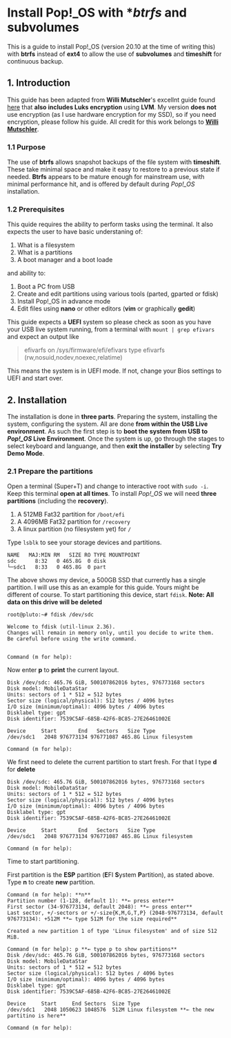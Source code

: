 # Install Pop!_OS with **btrfs* and subvolumes

This is a guide to install Pop!_OS (version 20.10 at the time of writing this) with **btrfs** instead of **ext4** to allow the use of **subvolumes** and **timeshift** for continuous backup. 

## 1. Introduction

This guide has been adapted from **Willi Mutschler**'s excellnt guide found [here](https://mutschler.eu/linux/install-guides/pop-os-btrfs/) that **also includes Luks encryption** using **LVM**. My version **does not** use encryption (as I use hardware encryption for my SSD), so if you need encryption, please follow his guide. All credit for this work belongs to [**Willi Mutschler**](https://mutschler.eu/).

### 1.1 Purpose

The use of **btrfs** allows snapshot backups of the file system with **timeshift**. These take minimal space and make it easy to restore to a previous state if needed. **Btrfs** appears to be mature enough for mainstream use, with minimal performance hit, and is offered by default during *Pop!_OS* installation.

### 1.2 Prerequisites

This quide requires the ability to perform tasks using the terminal. It also expects the user to have basic understaning of:

1. What is a filesystem
2. What is a partitions
3. A boot manager and a boot loade

and ability to:

1. Boot a PC from USB
2. Create and edit partitions using various tools (parted, gparted or fdisk)
3. Install Pop!_OS in advance mode
4. Edit files using **nano** or other editors (**vim** or graphically **gedit**)

This guide expects a **UEFI** system so please check as soon as you have your USB live system running, from a terminal with ```mount | grep efivars``` and expect an output like

> efivarfs on /sys/firmware/efi/efivars type efivarfs (rw,nosuid,nodev,noexec,relatime)

This means the system is in UEFI mode. If not, change your Bios settings to UEFI and start over.


## 2. Installation

The installation is done in **three parts**. Preparing the system, installing the system, configuring the system. All are done **from within the USB Live environment**. As such the first step is to **boot the system from USB to *Pop!_OS* Live Environment**. Once the system is up, go through the stages to select keyboard and languange, and then **exit the installer** by selecting **Try Demo Mode**.

### 2.1 Prepare the partitions

Open a terminal (Super+T) and change to interactive root with ```sudo -i```. Keep this terminal **open at all times**.
To install *Pop!_OS* we will need **three partitions** (including the **recovery**).

1. A 512MB Fat32 partition for ```/boot/efi```
2. A 4096MB Fat32 partition for ```/recovery```
3. A linux partition (no filesystem yet) for ```/```

Type ```lsblk``` to see your storage devices and partitions.

~~~
NAME   MAJ:MIN RM   SIZE RO TYPE MOUNTPOINT
sdc      8:32   0 465.8G  0 disk 
└─sdc1   8:33   0 465.8G  0 part 
~~~

The above shows my device, a 500GB SSD that currently has a single partition. I will use this as an example for this guide. Yours might be different of course.
To start partitioning this device, start ```fdisk```. 
**Note: All data on this drive will be deleted**

~~~
root@pluto:~# fdisk /dev/sdc

Welcome to fdisk (util-linux 2.36).
Changes will remain in memory only, until you decide to write them.
Be careful before using the write command.


Command (m for help): 
~~~

Now enter **p** to **print** the current layout.

~~~
Disk /dev/sdc: 465.76 GiB, 500107862016 bytes, 976773168 sectors
Disk model: MobileDataStar  
Units: sectors of 1 * 512 = 512 bytes
Sector size (logical/physical): 512 bytes / 4096 bytes
I/O size (minimum/optimal): 4096 bytes / 4096 bytes
Disklabel type: gpt
Disk identifier: 7539C5AF-685B-42F6-BC85-27E26461002E

Device     Start       End   Sectors   Size Type
/dev/sdc1   2048 976773134 976771087 465.8G Linux filesystem

Command (m for help): 
~~~ 

We first need to delete the current partition to start fresh. For that I type **d** for **delete**

~~~
Disk /dev/sdc: 465.76 GiB, 500107862016 bytes, 976773168 sectors
Disk model: MobileDataStar  
Units: sectors of 1 * 512 = 512 bytes
Sector size (logical/physical): 512 bytes / 4096 bytes
I/O size (minimum/optimal): 4096 bytes / 4096 bytes
Disklabel type: gpt
Disk identifier: 7539C5AF-685B-42F6-BC85-27E26461002E

Device     Start       End   Sectors   Size Type
/dev/sdc1   2048 976773134 976771087 465.8G Linux filesystem

Command (m for help): 
~~~

Time to start partitioning.

First partition is the **ESP** partition (**E**FI **S**ystem **P**artition), as stated above. Type **n** to create **new** partition.

~~~
Command (m for help): **n**
Partition number (1-128, default 1): **← press enter**
First sector (34-976773134, default 2048): **← press enter**
Last sector, +/-sectors or +/-size{K,M,G,T,P} (2048-976773134, default 976773134): +512M **← type 512M for the size required**       

Created a new partition 1 of type 'Linux filesystem' and of size 512 MiB.

Command (m for help): p **← type p to show partitions**
Disk /dev/sdc: 465.76 GiB, 500107862016 bytes, 976773168 sectors
Disk model: MobileDataStar  
Units: sectors of 1 * 512 = 512 bytes
Sector size (logical/physical): 512 bytes / 4096 bytes
I/O size (minimum/optimal): 4096 bytes / 4096 bytes
Disklabel type: gpt
Disk identifier: 7539C5AF-685B-42F6-BC85-27E26461002E

Device     Start     End Sectors  Size Type
/dev/sdc1   2048 1050623 1048576  512M Linux filesystem **← the new partitino is here**

Command (m for help): 
~~~



